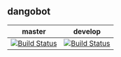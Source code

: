 
## dangobot

| master  | develop |
|---------|---|
| [![Build Status](https://travis-ci.org/xxami/dangobot.svg?branch=master)](https://travis-ci.org/xxami/dangobot) |[![Build Status](https://travis-ci.org/xxami/dangobot.svg?branch=develop)](https://travis-ci.org/xxami/dangobot) |
